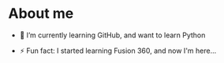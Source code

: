 # About me


- 🌱 I’m currently learning GitHub, and want to learn Python

- ⚡ Fun fact: I started learning Fusion 360, and now I'm here...  

